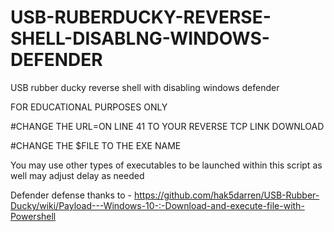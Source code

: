 # USB-RUBERDUCKY-REVERSE-SHELL-DISABLNG-WINDOWS-DEFENDER
USB rubber ducky reverse shell with disabling windows defender

FOR EDUCATIONAL PURPOSES ONLY


#CHANGE THE URL=ON LINE 41 TO YOUR REVERSE TCP LINK DOWNLOAD 

#CHANGE THE $FILE TO THE EXE NAME

You may use other types of executables to be launched within this script as well 
may adjust delay as needed

Defender defense thanks to - https://github.com/hak5darren/USB-Rubber-Ducky/wiki/Payload---Windows-10-:-Download-and-execute-file-with-Powershell
